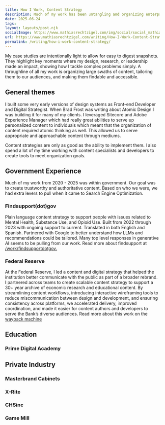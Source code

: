 ```yaml
---
title: How I Work, Content Strategy
description: Much of my work has been untangling and organizing enterprise content strategies. From Government to Fortune 500, making sure that content is clear, easy to understand, and meets your readers where they are at is always a winning strategy. I mix it up with my experience as a developer who understands how to implement some neat technical content strategies as well!
date: 2025-06-24
tags:
layout: layouts/post.njk
socialImage: https://www.mathiasrechtzigel.com/img/social/social_mathias_rechtzigel.png
url: https://www.mathiasrechtzigel.com/writing/How-I-Work-Content-Strategy
permalink: /writing/how-i-work-content-strategy/
---
```


<p class="lead-p">
    My case studies are intentionally light to allow for easy to digest snapshots. They highlight key moments where my design, research, or leadership made an impact, showing how I tackle complex problems simply. A throughline of all my work is organizing large swaths of content, tailoring them to our audiences, and making them findable and accessible.
</p>

## General themes
I built some very early versions of design systems as Front-end Developer and Digital Strategist. When Brad Frost was writing about Atomic Design I was building it for many of my clients. I leveraged Sitecore and Adobe Experience Manager which had really great abilities to serve up personalized content to individuals which meant that the organization of content required atomic thinking as well. This allowed us to serve appropriate and approachable content through mediums. 

Content strategies are only as good as the ability to implement them. I also spend a lot of my time working with content specialists and developers to create tools to meet organization goals.

## Government Experience
Much of my work from 2020 - 2025 was within government. Our goal was to create trustworthy and authoritative content. Based on who we were, we had extra levers to pull when it came to Search Engine Optimization.

### Findsupport(dot)gov
Plain language content strategy to support people with issues related to Mental Health, Substance Use, and Opioid Use.  Built from 2022 through 2023 with ongoing support to current. Translated in both English and Spanish. Partnered with Google to better understand how LLMs and recommendations could be tailored. Many top level responses in generative AI seems to be pulling from our work. Read more about findsupport at <a href="https://mathiasrechtzigel.com/work/findsupportdotgov/">/work/findsupportdotgov.</a>

### Federal Reserve
At the Federal Reserve, I led a content and digital strategy that helped the institution better communicate with the public as part of a broader rebrand. I partnered across teams to create scalable content strategy to support a 30+ year archive of economic research and educational content. By streamlining content workflows, introducing interactive wireframing tools to reduce miscommunication between design and development, and ensuring consistency across platforms, we accelerated delivery, improved coordination, and made it easier for content authors and developers to serve the Bank’s diverse audiences. Read more about this work on the <a href="https://web.archive.org/web/20211202085335/https://mathiasrechtzigel.com/work/federal-reserve/"> wayback machine</a>

## Education

### Prime Digital Academy

## Private Industry

### Masterbrand Cabinets

### X-Rite

### CHSinc 

### Game Mill 


